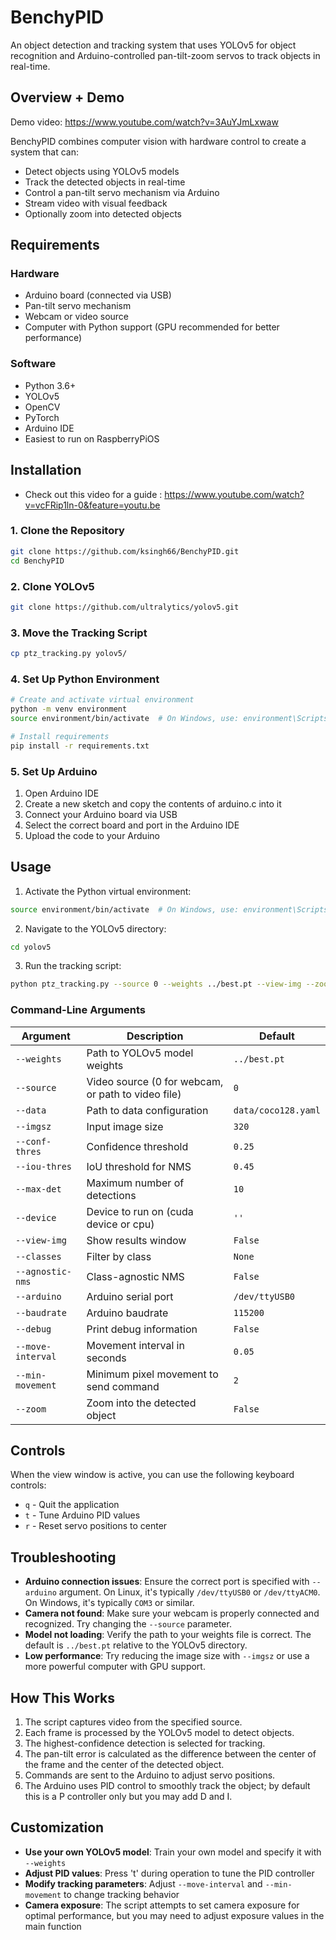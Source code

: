 ﻿# BenchyPID

An object detection and tracking system that uses YOLOv5 for object recognition and Arduino-controlled pan-tilt-zoom servos to track objects in real-time.

## Overview + Demo

Demo video: https://www.youtube.com/watch?v=3AuYJmLxwaw

BenchyPID combines computer vision with hardware control to create a system that can:

- Detect objects using YOLOv5 models
- Track the detected objects in real-time
- Control a pan-tilt servo mechanism via Arduino
- Stream video with visual feedback
- Optionally zoom into detected objects

## Requirements

### Hardware

- Arduino board (connected via USB)
- Pan-tilt servo mechanism
- Webcam or video source
- Computer with Python support (GPU recommended for better performance)

### Software

- Python 3.6+
- YOLOv5
- OpenCV
- PyTorch
- Arduino IDE
- Easiest to run on RaspberryPiOS

## Installation

- Check out this video for a guide : https://www.youtube.com/watch?v=vcFRip1ln-0&feature=youtu.be
  

### 1. Clone the Repository

```bash
git clone https://github.com/ksingh66/BenchyPID.git
cd BenchyPID
```

### 2. Clone YOLOv5

```bash
git clone https://github.com/ultralytics/yolov5.git
```

### 3. Move the Tracking Script

```bash
cp ptz_tracking.py yolov5/
```

### 4. Set Up Python Environment

```bash
# Create and activate virtual environment
python -m venv environment
source environment/bin/activate  # On Windows, use: environment\Scripts\activate

# Install requirements
pip install -r requirements.txt
```

### 5. Set Up Arduino

1. Open Arduino IDE
2. Create a new sketch and copy the contents of arduino.c into it
3. Connect your Arduino board via USB
4. Select the correct board and port in the Arduino IDE
5. Upload the code to your Arduino

## Usage

1. Activate the Python virtual environment:

```bash
source environment/bin/activate  # On Windows, use: environment\Scripts\activate
```

2. Navigate to the YOLOv5 directory:

```bash
cd yolov5
```

3. Run the tracking script:

```bash
python ptz_tracking.py --source 0 --weights ../best.pt --view-img --zoom
```

### Command-Line Arguments

| Argument          | Description                                        | Default             |
| ----------------- | -------------------------------------------------- | ------------------- |
| `--weights`       | Path to YOLOv5 model weights                       | `../best.pt`        |
| `--source`        | Video source (0 for webcam, or path to video file) | `0`                 |
| `--data`          | Path to data configuration                         | `data/coco128.yaml` |
| `--imgsz`         | Input image size                                   | `320`               |
| `--conf-thres`    | Confidence threshold                               | `0.25`              |
| `--iou-thres`     | IoU threshold for NMS                              | `0.45`              |
| `--max-det`       | Maximum number of detections                       | `10`                |
| `--device`        | Device to run on (cuda device or cpu)              | `''`                |
| `--view-img`      | Show results window                                | `False`             |
| `--classes`       | Filter by class                                    | `None`              |
| `--agnostic-nms`  | Class-agnostic NMS                                 | `False`             |
| `--arduino`       | Arduino serial port                                | `/dev/ttyUSB0`      |
| `--baudrate`      | Arduino baudrate                                   | `115200`            |
| `--debug`         | Print debug information                            | `False`             |
| `--move-interval` | Movement interval in seconds                       | `0.05`              |
| `--min-movement`  | Minimum pixel movement to send command             | `2`                 |
| `--zoom`          | Zoom into the detected object                      | `False`             |

## Controls

When the view window is active, you can use the following keyboard controls:

- `q` - Quit the application
- `t` - Tune Arduino PID values
- `r` - Reset servo positions to center

## Troubleshooting

- **Arduino connection issues**: Ensure the correct port is specified with `--arduino` argument. On Linux, it's typically `/dev/ttyUSB0` or `/dev/ttyACM0`. On Windows, it's typically `COM3` or similar.
- **Camera not found**: Make sure your webcam is properly connected and recognized. Try changing the `--source` parameter.
- **Model not loading**: Verify the path to your weights file is correct. The default is `../best.pt` relative to the YOLOv5 directory.
- **Low performance**: Try reducing the image size with `--imgsz` or use a more powerful computer with GPU support.

## How This Works

1. The script captures video from the specified source.
2. Each frame is processed by the YOLOv5 model to detect objects.
3. The highest-confidence detection is selected for tracking.
4. The pan-tilt error is calculated as the difference between the center of the frame and the center of the detected object.
5. Commands are sent to the Arduino to adjust servo positions.
6. The Arduino uses PID control to smoothly track the object; by default this is a P controller only but you may add D and I.

## Customization

- **Use your own YOLOv5 model**: Train your own model and specify it with `--weights`
- **Adjust PID values**: Press 't' during operation to tune the PID controller
- **Modify tracking parameters**: Adjust `--move-interval` and `--min-movement` to change tracking behavior
- **Camera exposure**: The script attempts to set camera exposure for optimal performance, but you may need to adjust exposure values in the main function
